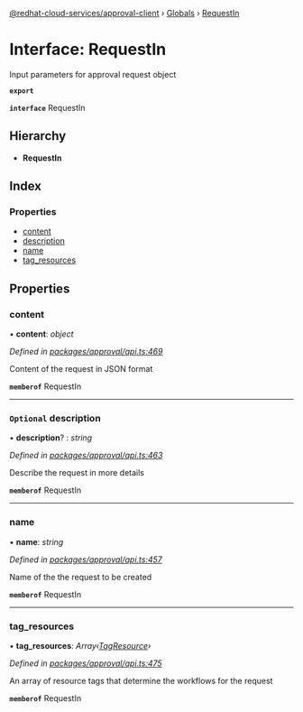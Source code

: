 [@redhat-cloud-services/approval-client](../README.md) › [Globals](../globals.md) › [RequestIn](requestin.md)

# Interface: RequestIn

Input parameters for approval request object

**`export`** 

**`interface`** RequestIn

## Hierarchy

* **RequestIn**

## Index

### Properties

* [content](requestin.md#content)
* [description](requestin.md#optional-description)
* [name](requestin.md#name)
* [tag_resources](requestin.md#tag_resources)

## Properties

###  content

• **content**: *object*

*Defined in [packages/approval/api.ts:469](https://github.com/fhlavac/javascript-clients/blob/master/packages/approval/api.ts#L469)*

Content of the request in JSON format

**`memberof`** RequestIn

___

### `Optional` description

• **description**? : *string*

*Defined in [packages/approval/api.ts:463](https://github.com/fhlavac/javascript-clients/blob/master/packages/approval/api.ts#L463)*

Describe the request in more details

**`memberof`** RequestIn

___

###  name

• **name**: *string*

*Defined in [packages/approval/api.ts:457](https://github.com/fhlavac/javascript-clients/blob/master/packages/approval/api.ts#L457)*

Name of the the request to be created

**`memberof`** RequestIn

___

###  tag_resources

• **tag_resources**: *Array‹[TagResource](tagresource.md)›*

*Defined in [packages/approval/api.ts:475](https://github.com/fhlavac/javascript-clients/blob/master/packages/approval/api.ts#L475)*

An array of resource tags that determine the workflows for the request

**`memberof`** RequestIn
